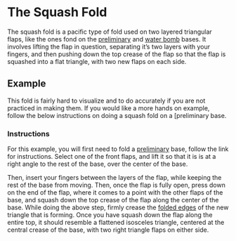 # The Squash Fold
The squash fold is a pacific type of fold used on two layered triangular flaps, like the ones fond on the [preliminary](preliminary.md) and [water bomb](waterbomb.md) bases.
It involves lifting the flap in question, separating it’s two layers with your fingers, and then pushing down the top crease of the flap so that the flap is squashed into a flat triangle, with two new flaps on each side.


## Example
This fold is fairly hard to visualize and to do accurately if you are not practiced in making them. If you would like a more hands on example, follow the below instructions on doing a squash fold on a [preliminary base.

### Instructions
For this example, you will first need to fold a [preliminary](preliminary.md) base, follow the link for instructions.
Select one of the front flaps, and lift it so that it is is at a right angle to the rest of the base, over the center of the base.

Then, insert your fingers between the layers of the flap, while keeping the rest of the base from moving.
Then, once the flap is fully open, press down on the end of the flap, where it comes to a point with the other flaps of the base, and squash down the top crease of the flap along the center of the base.
While doing the above step, firmly crease the [folded edges](foldededge.md) of the new triangle that is forming.
Once  you have squash down the flap along the entire top, it should resemble a flattened isosceles triangle, centered at the central crease of the base, with two right triangle flaps on either side.
